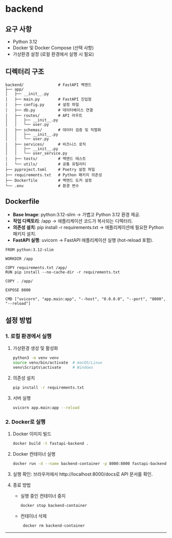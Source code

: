 # backend

## 요구 사항
- Python 3.12
- Docker 및 Docker Compose (선택 사항)
- 가상환경 설정 (로컬 환경에서 실행 시 필요)

## 디렉터리 구조
   ```
   backend/               # FastAPI 백엔드
   ├── app/
   │   ├── __init__.py
   │   ├── main.py        # FastAPI 진입점
   │   ├── config.py      # 설정 파일
   │   ├── db.py          # 데이터베이스 연결
   │   ├── routes/        # API 라우트
   │   │   ├── __init__.py
   │   │   └── user.py
   │   ├── schemas/       # 데이터 검증 및 직렬화
   │   │   ├── __init__.py
   │   │   └── user.py
   │   ├── services/      # 비즈니스 로직
   │   │   ├── __init__.py
   │   │   └── user_service.py
   │   ├── tests/         # 백엔드 테스트
   │   └── utils/         # 공통 유틸리티
   ├── pyproject.toml     # Poetry 설정 파일
   ├── requirements.txt   # Python 패키지 의존성
   ├── Dockerfile         # 백엔드 도커 설정 
   └── .env               # 환경 변수
   ```

## Dockerfile
- **Base Image**: python:3.12-slim → 가볍고 Python 3.12 환경 제공.
- **작업 디렉토리**: /app → 애플리케이션 코드가 복사되는 디렉터리.
- **의존성 설치**: pip install -r requirements.txt → 애플리케이션에 필요한 Python 패키지 설치.
- **FastAPI 실행**: uvicorn → FastAPI 애플리케이션 실행 (hot-reload 포함).
   
```
FROM python:3.12-slim

WORKDIR /app

COPY requirements.txt /app/
RUN pip install --no-cache-dir -r requirements.txt

COPY . /app/

EXPOSE 8000

CMD ["uvicorn", "app.main:app", "--host", "0.0.0.0", "--port", "8000", "--reload"]
```

## 설정 방법

### 1. 로컬 환경에서 실행
1. 가상환경 생성 및 활성화
    ```bash
    python3 -m venv venv
    source venv/bin/activate  # macOS/Linux
    venv\Scripts\activate     # Windows
    ```

2. 의존성 설치
    ```bash
    pip install -r requirements.txt
    ```

3. 서버 실행
    ```bash
    uvicorn app.main:app --reload
    ```

### 2. Docker로 실행
1. Docker 이미지 빌드
   ```bash
   docker build -t fastapi-backend .
   ```

2. Docker 컨테이너 실행
   ```bash
   docker run -d --name backend-container -p 8000:8000 fastapi-backend
   ```

3. 실행 확인: 브라우저에서 http://localhost:8000/docs로 API 문서를 확인.

4. 종료 방법
   - 실행 중인 컨테이너 중지
      ```bash
     docker stop backend-container
     ```
   - 컨테이너 삭제
     ```bash
      docker rm backend-container
      ```
---
